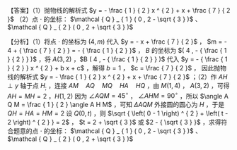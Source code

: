 【答案】（1）抛物线的解析式 $y = - \frac { 1 } { 2 } x ^ { 2 } + x + \frac { 7 } { 2 }$ （2）点 $\cdot$ 的坐标： $\mathcal { Q } _ { 1 } ( 0 , 2 - \sqrt { 3 } )$ 、 $\mathcal { Q } _ { 2 } ( 0 , 2 + \sqrt { 3 } )$

【分析】（1）将点 $\cdot$ 的坐标为 $( 4 , m )$ 代入 $y = - x + \frac { 7 } { 2 }$ ， $m = - 4 + { \frac { 7 } { 2 } } = - { \frac { 1 } { 2 } }$ ， $B$ 的坐标为 $( 4 , - { \frac { 1 } { 2 } } )$ ，将 $A ( 3 , 2 )$ ，$B ( 4 , - { \frac { 1 } { 2 } } )$ 代入 $y = - { \frac { 1 } { 2 } } x ^ { 2 } + b x + c$ ，解得 $b = 1$ ， $c = \frac { 7 } { 2 }$ ， 因此抛物线的解析式 $y = - \frac { 1 } { 2 } x ^ { 2 } + x + \frac { 7 } { 2 }$ ；（2）作 $A H \perp y$ 轴于点 $H _ { ; }$ ，连接 $A M \quad A Q \quad M Q \quad H A \quad H Q$ ，由 $M ( 1 , 4 )$ ， $A ( 3 , 2 )$ ，可得 $A H = M H = 2$ ，$H ( 1 , 2 )$ 因为 $\angle A Q M = 4 5 ^ { \circ }$ ， $\angle A H M = 9 0 ^ { \circ }$ ，所以 $\angle A Q M = \frac { 1 } { 2 } \angle A H M$ ，可知 $\Delta { { A Q M } }$ 外接圆的圆心为 $H$ ，于是 $Q H = H A = H M = 2$ 设 $Q ( 0 , t )$ ，则 $\sqrt { \left( 0 - 1 \right) ^ { 2 } + \left( t - 2 \right) ^ { 2 } } = 2$ ， $t = 2 + \sqrt { 3 }$ 或 $2 - { \sqrt { 3 } }$ ，求得符合题意的点 $\cdot$ 的坐标： $\mathcal { Q } _ { 1 } ( 0 , 2 - \sqrt { 3 } )$ 、 $\mathcal { Q } _ { 2 } ( 0 , 2 + \sqrt { 3 } )$
